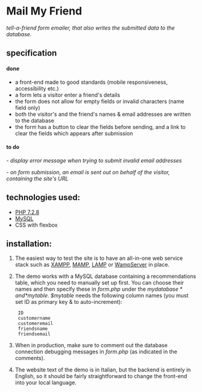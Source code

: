 # Mail My Friend

*tell-a-friend form emailer, that also writes the submitted data to the database.*

## specification
#### done
- a front-end made to good standards (mobile responsiveness, accessibility etc.)
- a form lets a visitor enter a friend's details
- the form does not allow for empty fields or invalid characters (name field only)
- both the visitor's and the friend's names & email addresses are written to the database
- the form has a button to clear the fields before sending, and a link to clear the fields which appears after submission

#### to do
*- display error message when trying to submit invalid email addresses*

*- on form submission, an email is sent out on behalf of the visitor, containing the site's URL*

## technologies used:

- [PHP 7.2.8](http://php.net/)
- [MySQL](https://www.mysql.com/)
- CSS with flexbox

## installation:

1. The easiest way to test the site is to have an all-in-one web service stack such as [XAMPP](https://www.apachefriends.org/index.html), [MAMP](https://www.mamp.info/en/), [LAMP](https://en.wikipedia.org/wiki/LAMP_(software_bundle)) or [WampServer](http://www.wampserver.com/en/) in place.

2. The demo works with a MySQL database containing a recommendations table, which you need to manually set up first. You can choose their names and then specify these in *form.php* under the *$mydatabase* and *$mytable*. *$mytable* needs the following column names (you must set ID as primary key & to auto-increment):

		ID
        customername
        customeremail
        friendsname
        friendsemail

3. When in production, make sure to comment out the database connection debugging messages in *form.php* (as indicated in the comments).

4. The website text of the demo is in Italian, but the backend is entirely in English, so it should be fairly straightforward to change the front-end into your local language.